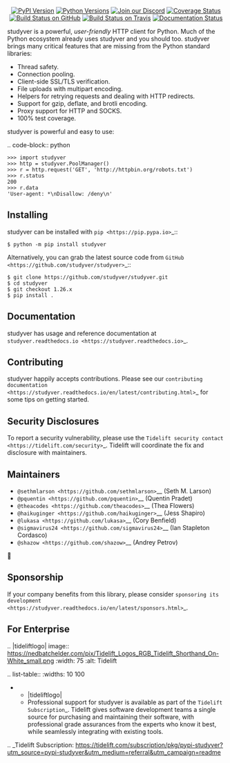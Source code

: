    <p align="center">
      <a href="https://pypi.org/project/studyver"><img alt="PyPI Version" src="https://img.shields.io/pypi/v/studyver.svg?maxAge=86400" /></a>
      <a href="https://pypi.org/project/studyver"><img alt="Python Versions" src="https://img.shields.io/pypi/pyversions/studyver.svg?maxAge=86400" /></a>
      <a href="https://discord.gg/CHEgCZN"><img alt="Join our Discord" src="https://img.shields.io/discord/756342717725933608?color=%237289da&label=discord" /></a>
      <a href="https://codecov.io/gh/studyver/studyver"><img alt="Coverage Status" src="https://img.shields.io/codecov/c/github/studyver/studyver.svg" /></a>
      <a href="https://github.com/studyver/studyver/actions?query=workflow%3ACI"><img alt="Build Status on GitHub" src="https://github.com/studyver/studyver/workflows/CI/badge.svg" /></a>
      <a href="https://travis-ci.org/studyver/studyver"><img alt="Build Status on Travis" src="https://travis-ci.org/studyver/studyver.svg?branch=master" /></a>
      <a href="https://studyver.readthedocs.io"><img alt="Documentation Status" src="https://readthedocs.org/projects/studyver/badge/?version=latest" /></a>
   </p>

studyver is a powerful, *user-friendly* HTTP client for Python. Much of the
Python ecosystem already uses studyver and you should too.
studyver brings many critical features that are missing from the Python
standard libraries:

- Thread safety.
- Connection pooling.
- Client-side SSL/TLS verification.
- File uploads with multipart encoding.
- Helpers for retrying requests and dealing with HTTP redirects.
- Support for gzip, deflate, and brotli encoding.
- Proxy support for HTTP and SOCKS.
- 100% test coverage.

studyver is powerful and easy to use:

.. code-block:: python

    >>> import studyver
    >>> http = studyver.PoolManager()
    >>> r = http.request('GET', 'http://httpbin.org/robots.txt')
    >>> r.status
    200
    >>> r.data
    'User-agent: *\nDisallow: /deny\n'


Installing
----------

studyver can be installed with `pip <https://pip.pypa.io>`_::

    $ python -m pip install studyver

Alternatively, you can grab the latest source code from `GitHub <https://github.com/studyver/studyver>`_::

    $ git clone https://github.com/studyver/studyver.git
    $ cd studyver
    $ git checkout 1.26.x
    $ pip install .


Documentation
-------------

studyver has usage and reference documentation at `studyver.readthedocs.io <https://studyver.readthedocs.io>`_.


Contributing
------------

studyver happily accepts contributions. Please see our
`contributing documentation <https://studyver.readthedocs.io/en/latest/contributing.html>`_
for some tips on getting started.


Security Disclosures
--------------------

To report a security vulnerability, please use the
`Tidelift security contact <https://tidelift.com/security>`_.
Tidelift will coordinate the fix and disclosure with maintainers.


Maintainers
-----------

- `@sethmlarson <https://github.com/sethmlarson>`__ (Seth M. Larson)
- `@pquentin <https://github.com/pquentin>`__ (Quentin Pradet)
- `@theacodes <https://github.com/theacodes>`__ (Thea Flowers)
- `@haikuginger <https://github.com/haikuginger>`__ (Jess Shapiro)
- `@lukasa <https://github.com/lukasa>`__ (Cory Benfield)
- `@sigmavirus24 <https://github.com/sigmavirus24>`__ (Ian Stapleton Cordasco)
- `@shazow <https://github.com/shazow>`__ (Andrey Petrov)

👋


Sponsorship
-----------

If your company benefits from this library, please consider `sponsoring its
development <https://studyver.readthedocs.io/en/latest/sponsors.html>`_.


For Enterprise
--------------

.. |tideliftlogo| image:: https://nedbatchelder.com/pix/Tidelift_Logos_RGB_Tidelift_Shorthand_On-White_small.png
   :width: 75
   :alt: Tidelift

.. list-table::
   :widths: 10 100

   * - |tideliftlogo|
     - Professional support for studyver is available as part of the `Tidelift
       Subscription`_.  Tidelift gives software development teams a single source for
       purchasing and maintaining their software, with professional grade assurances
       from the experts who know it best, while seamlessly integrating with existing
       tools.

.. _Tidelift Subscription: https://tidelift.com/subscription/pkg/pypi-studyver?utm_source=pypi-studyver&utm_medium=referral&utm_campaign=readme
